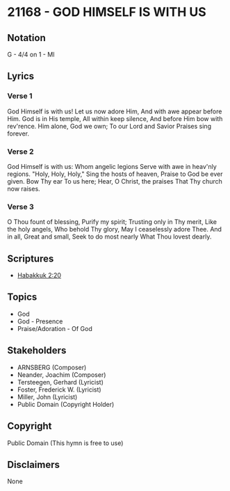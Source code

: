 # 21168 - GOD HIMSELF IS WITH US

## Notation

G - 4/4 on 1 - MI

## Lyrics

### Verse 1

God Himself is with us! Let us now adore Him, And with awe appear before Him. God is in His temple, All within keep silence, And before Him bow with rev'rence. Him alone, God we own; To our Lord and Savior Praises sing forever.

### Verse 2

God Himself is with us: Whom angelic legions Serve with awe in heav'nly regions. "Holy, Holy, Holy," Sing the hosts of heaven, Praise to God be ever given. Bow Thy ear To us here;
Hear, O Christ, the praises That Thy church now raises.

### Verse 3

O Thou fount of blessing, Purify my spirit; Trusting only in Thy merit, Like the holy angels, Who behold Thy glory, May I ceaselessly adore Thee. And in all, Great and small, Seek to do most nearly What Thou lovest dearly.


## Scriptures

- [Habakkuk 2:20](https://www.biblegateway.com/passage/?search=Habakkuk%202%3A20)

## Topics

- God
- God - Presence
- Praise/Adoration - Of God

## Stakeholders

- ARNSBERG (Composer)
- Neander, Joachim (Composer)
- Tersteegen, Gerhard (Lyricist)
- Foster, Frederick W. (Lyricist)
- Miller, John (Lyricist)
- Public Domain (Copyright Holder)

## Copyright

Public Domain
(This hymn is free to use)

## Disclaimers

None

